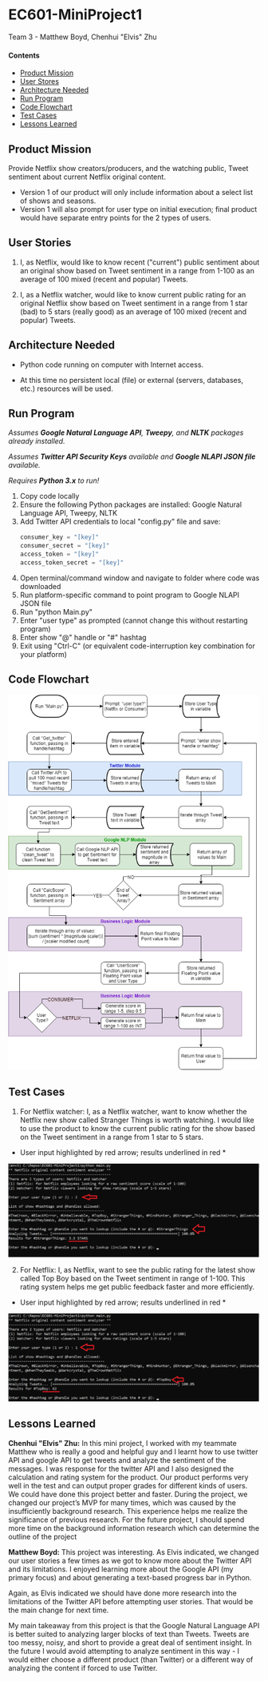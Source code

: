 # EC601-MiniProject1

Team 3 - Matthew Boyd, Chenhui "Elvis" Zhu

#### Contents

* [Product Mission](#product-mission)
* [User Stores](#user-stories)
* [Architecture Needed](#architecture-needed)
* [Run Program](#run-program)
* [Code Flowchart](#code-flowchart)
* [Test Cases](#test-cases)
* [Lessons Learned](#lessons-learned)

<a name="product-mission"/>

## Product Mission

Provide Netflix show creators/producers, and the watching public, Tweet sentiment about current Netflix original content.
* Version 1 of our product will only include information about a select list of shows and seasons.
* Version 1 will also prompt for user type on initial execution; final product would have separate entry points for the 2 types of users.

<a name="user-stories"/>

## User Stories

1. I, as Netflix, would like to know recent ("current") public sentiment about an original show based on Tweet sentiment in a range from 1-100 as an average of 100 mixed (recent and popular) Tweets.

2. I, as a Netflix watcher, would like to know current public rating for an original Netflix show based on Tweet sentiment in a range from 1 star (bad) to 5 stars (really good) as an average of 100 mixed (recent and popular) Tweets.

<a name="architecture-needed"/>

## Architecture Needed

* Python code running on computer with Internet access.

* At this time no persistent local (file) or external (servers, databases, etc.) resources will be used.

<a name="run-program"/>

## Run Program

*Assumes __Google Natural Language API__, __Tweepy__, and __NLTK__ packages already installed.*

*Assumes __Twitter API Security Keys__ available and __Google NLAPI JSON file__ available.*

*Requires __Python 3.x__ to run!*

1. Copy code locally
2. Ensure the following Python packages are installed: Google Natural Language API, Tweepy, NLTK
3. Add Twitter API credentials to local "config.py" file and save:
   ```python
   consumer_key = "[key]"
   consumer_secret = "[key]"
   access_token = "[key]"
   access_token_secret = "[key]"
   ```
4. Open terminal/command window and navigate to folder where code was downloaded
5. Run platform-specific command to point program to Google NLAPI JSON file
6. Run "python Main.py"
7. Enter "user type" as prompted (cannot change this without restarting program)
8. Enter show "@" handle or "#" hashtag
9. Exit using "Ctrl-C" (or equivalent code-interruption key combination for your platform)

<a name="code-flowchart"/>

## Code Flowchart

<img src="img/EC601-MiniProject1.png">

<a name="test-cases"/>

## Test Cases

1.	For Netflix watcher:
I, as a Netflix watcher, want to know whether the Netflix new show called Stranger Things is worth watching. I would like to use the product to know the current public rating for the show based on the Tweet sentiment in a range from 1 star to 5 stars.

* User input highlighted by red arrow; results underlined in red *
<img src="img/TestCase1.png">

2.	For Netflix:
I, as Netflix, want to see the public rating for the latest show called Top Boy based on the Tweet sentiment in range of 1-100. This rating system helps me get public feedback faster and more efficiently.

* User input highlighted by red arrow; results underlined in red *
<img src="img/TestCase2.png">

<a name="lessons-learned"/>

## Lessons Learned

__Chenhui "Elvis" Zhu:__
In this mini project, I worked with my teammate Matthew who is really a good and helpful guy and I learnt how to use twitter API and google API to get tweets and analyze the sentiment of the messages. I was response for the twitter API and I also designed the calculation and rating system for the product. Our product performs very well in the test and can output proper grades for different kinds of users. We could have done this project better and faster. During the project, we changed our project’s MVP for many times, which was caused by the insufficiently background research. This experience helps me realize the significance of previous research. For the future project, I should spend more time on the background information research which can determine the outline of the project

__Matthew Boyd:__
This project was interesting. As Elvis indicated, we changed our user stories a few times as we got to know more about the Twitter API and its limitations. I enjoyed learning more about the Google API (my primary focus) and about generating a text-based progress bar in Python.

Again, as Elvis indicated we should have done more research into the limitations of the Twitter API before attempting user stories. That would be the main change for next time.

My main takeaway from this project is that the Google Natural Language API is better suited to analyzing larger blocks of text than Tweets. Tweets are too messy, noisy, and short to provide a great deal of sentiment insight. In the future I would avoid attempting to analyze sentiment in this way - I would either choose a different product (than Twitter) or a different way of analyzing the content if forced to use Twitter.
